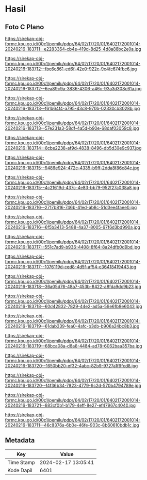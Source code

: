 # Hasil

## Foto C Plano

https://sirekap-obj-formc.kpu.go.id/00c1/pemilu/pdpr/64/02/17/20/01/6402172001014-20240216-183711--e2283364-cb4e-419d-8d25-4d8a88bc2e0a.jpg

https://sirekap-obj-formc.kpu.go.id/00c1/pemilu/pdpr/64/02/17/20/01/6402172001014-20240216-183712--fbc6c861-ed6f-42e0-922c-9c4fc674fbc6.jpg

https://sirekap-obj-formc.kpu.go.id/00c1/pemilu/pdpr/64/02/17/20/01/6402172001014-20240216-183712--6ea89c9a-3836-4306-a46c-93a3d308c61a.jpg

https://sirekap-obj-formc.kpu.go.id/00c1/pemilu/pdpr/64/02/17/20/01/6402172001014-20240216-183713--f61b64f4-a795-43c8-970b-02330cb3028b.jpg

https://sirekap-obj-formc.kpu.go.id/00c1/pemilu/pdpr/64/02/17/20/01/6402172001014-20240216-183713--57e231a3-58df-4a5d-b90e-68daf03059c8.jpg

https://sirekap-obj-formc.kpu.go.id/00c1/pemilu/pdpr/64/02/17/20/01/6402172001014-20240216-183714--8cbe2238-af9d-4838-8496-db5d30e9c937.jpg

https://sirekap-obj-formc.kpu.go.id/00c1/pemilu/pdpr/64/02/17/20/01/6402172001014-20240216-183715--9486e924-472c-4335-b9ff-2dda8f86c84c.jpg

https://sirekap-obj-formc.kpu.go.id/00c1/pemilu/pdpr/64/02/17/20/01/6402172001014-20240216-183715--4c21619d-437c-4e83-bb79-952f27a038a8.jpg

https://sirekap-obj-formc.kpu.go.id/00c1/pemilu/pdpr/64/02/17/20/01/6402172001014-20240216-183716--2717b816-746b-41ed-ab8c-51d3ee4faee0.jpg

https://sirekap-obj-formc.kpu.go.id/00c1/pemilu/pdpr/64/02/17/20/01/6402172001014-20240216-183716--6f5b3413-5488-4a37-8005-97f6d3bd990a.jpg

https://sirekap-obj-formc.kpu.go.id/00c1/pemilu/pdpr/64/02/17/20/01/6402172001014-20240216-183717--551c7ad9-b936-4408-8f64-8a24dfb0d9bd.jpg

https://sirekap-obj-formc.kpu.go.id/00c1/pemilu/pdpr/64/02/17/20/01/6402172001014-20240216-183717--1076119d-ced8-4d5f-af54-c36418419443.jpg

https://sirekap-obj-formc.kpu.go.id/00c1/pemilu/pdpr/64/02/17/20/01/6402172001014-20240216-183718--36a05d76-48a7-453b-8422-a8fda9dc9b23.jpg

https://sirekap-obj-formc.kpu.go.id/00c1/pemilu/pdpr/64/02/17/20/01/6402172001014-20240216-183718--60d42832-7829-44e2-ad5a-59e61b8e6043.jpg

https://sirekap-obj-formc.kpu.go.id/00c1/pemilu/pdpr/64/02/17/20/01/6402172001014-20240216-183719--61dab339-fea0-4afc-b3db-b906a24bc8b3.jpg

https://sirekap-obj-formc.kpu.go.id/00c1/pemilu/pdpr/64/02/17/20/01/6402172001014-20240216-183719--68bca08a-d8a8-4484-ad78-6062baa357ba.jpg

https://sirekap-obj-formc.kpu.go.id/00c1/pemilu/pdpr/64/02/17/20/01/6402172001014-20240216-183720--1650bb20-ef32-4abc-82b9-9727a1f9fcd8.jpg

https://sirekap-obj-formc.kpu.go.id/00c1/pemilu/pdpr/64/02/17/20/01/6402172001014-20240216-183720--f4f36b34-7823-4779-9c2d-570b4794789e.jpg

https://sirekap-obj-formc.kpu.go.id/00c1/pemilu/pdpr/64/02/17/20/01/6402172001014-20240216-183721--883cf0b1-b179-4eff-8e27-ef47967c4040.jpg

https://sirekap-obj-formc.kpu.go.id/00c1/pemilu/pdpr/64/02/17/20/01/6402172001014-20240216-183711--46c8376a-6b0e-46fe-903c-8b60610bdb1c.jpg


## Metadata

| Key        | Value               |
| ---------- | ------------------- |
| Time Stamp | 2024-02-17 13:05:41 |
| Kode Dapil | 6401                |



